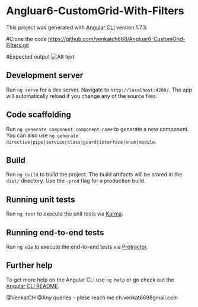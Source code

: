# Angluar6-CustomGrid-With-Filters 

This project was generated with [Angular CLI](https://github.com/angular/angular-cli) version 1.7.3.

#Clone the code
https://github.com/venkatch668/Angluar6-CustomGrid-Filters.git

#Expected output 
![Alt text](https://github.com/venkatch668/Angluar6-CustomGrid-Filters/blob/master/screenshot.JPG?raw=true  "screenshot")



## Development server

Run `ng serve` for a dev server. Navigate to `http://localhost:4200/`. The app will automatically reload if you change any of the source files.

## Code scaffolding

Run `ng generate component component-name` to generate a new component. You can also use `ng generate directive|pipe|service|class|guard|interface|enum|module`.

## Build

Run `ng build` to build the project. The build artifacts will be stored in the `dist/` directory. Use the `-prod` flag for a production build.

## Running unit tests



Run `ng test` to execute the unit tests via [Karma](https://karma-runner.github.io).

## Running end-to-end tests

Run `ng e2e` to execute the end-to-end tests via [Protractor](http://www.protractortest.org/).

## Further help

To get more help on the Angular CLI use `ng help` or go check out the [Angular CLI README](https://github.com/angular/angular-cli/blob/master/README.md).


@VenkatCH
@Any queries - plese reach me ch.venkat6698gmail.com